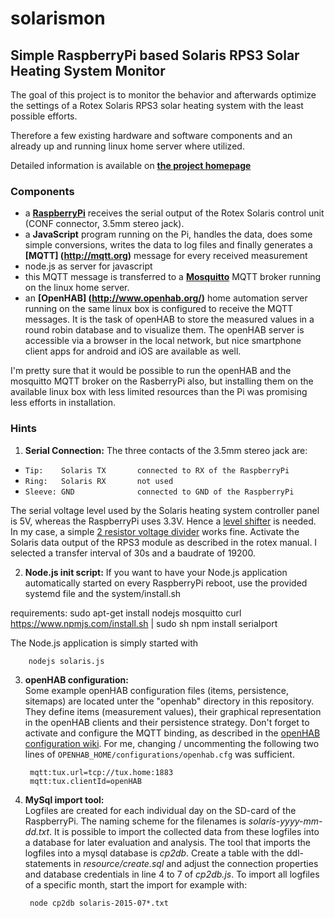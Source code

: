 # solarismon

Simple RaspberryPi based Solaris RPS3 Solar Heating System Monitor
---
The goal of this project is to monitor the behavior and afterwards optimize the settings of a Rotex Solaris RPS3 solar 
heating system with the least possible efforts.

Therefore a few existing hardware and software components and an already up and running linux home server where utilized.

Detailed information is available on **[the project homepage](http://sonyl.github.io/solarismon/)**
### Components
- a **[RaspberryPi](https://www.raspberrypi.org/)** receives the serial output of the Rotex Solaris control unit 
(CONF connector, 3.5mm stereo jack).
- a **JavaScript** program running on the Pi, handles the data, does some simple conversions, writes the data to 
log files and finally generates a **[MQTT] (http://mqtt.org)** message for every received measurement 
- node.js as server for javascript
- this MQTT message is transferred to a **[Mosquitto](http://mosquitto.org/)** MQTT broker  running on the linux home server.
- an **[OpenHAB] (http://www.openhab.org/)** home automation server running on the same linux box is configured to receive the 
MQTT messages. It is the task of openHAB to store the measured values in a round robin database and to visualize them. 
The openHAB server is accessible via a browser in the local network, but nice smartphone client apps for android and iOS are available as well.


I'm pretty sure that it would be possible to run the openHAB and the mosquitto MQTT broker on the RasberryPi also, but installing them on the available
linux box with less limited resources than the Pi was promising less efforts in installation.

### Hints

1. **Serial Connection:** 
 The three contacts of the 3.5mm stereo jack are:
 * `Tip:    Solaris TX       connected to RX of the RaspberryPi`
 * `Ring:   Solaris RX       not used`
 * `Sleeve: GND              connected to GND of the RaspberryPi` 
 
 The serial voltage level used by the Solaris heating system controller panel is 5V, whereas the RaspberryPi uses 3.3V. Hence a [level shifter](http://elinux.org/RPi_GPIO_Interface_Circuits#Level_Shifters) 
 is needed. In my case, a simple [2 resistor voltage divider](http://elinux.org/RPi_GPIO_Interface_Circuits#Voltage_divider) works fine. Activate the Solaris data output of the RPS3 module as described in the rotex manual. I selected a transfer interval 
 of 30s and a baudrate of 19200.

2. **Node.js init script:**
If you want to have your Node.js application automatically started on every RaspberryPi reboot, use the provided systemd file and the system/install.sh

requirements:
sudo apt-get install nodejs mosquitto
curl https://www.npmjs.com/install.sh | sudo sh
npm install serialport

The Node.js application is simply started with 

        nodejs solaris.js
        
3. **openHAB configuration:**  
Some example openHAB configuration files (items, persistence, sitemaps) are located unter the "openhab" directory in this repository. They define items (measurement values), their graphical representation in the openHAB clients and their persistence strategy.
Don't forget to activate and configure the MQTT binding, as described in the [openHAB configuration wiki](https://github.com/openhab/openhab/wiki/MQTT-Binding). For me, changing / uncommenting the following two lines of `OPENHAB_HOME/configurations/openhab.cfg` was sufficient.

        mqtt:tux.url=tcp://tux.home:1883
        mqtt:tux.clientId=openHAB
4. **MySql import tool:**  
Logfiles are created for each individual day on the SD-card of the RaspberryPi. The naming scheme for the filenames is *solaris-yyyy-mm-dd.txt*. It is possible to import the collected data from these logfiles into a database for later evaluation and analysis. The tool that imports the logfiles into a mysql database is *cp2db*. Create a table with the ddl-statements in *resource/create.sql* and adjust the connection properties and database credentials in line 4 to 7 of *cp2db.js*. To import all logfiles of a specific month, start the import for example with:

        node cp2db solaris-2015-07*.txt




